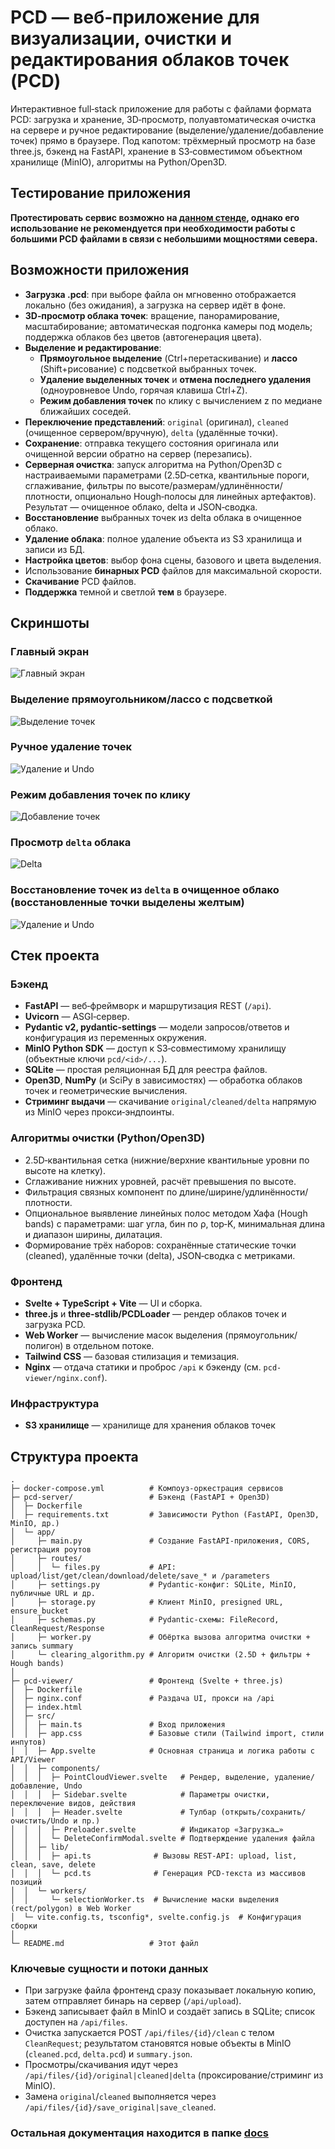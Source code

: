 # PCD — веб‑приложение для визуализации, очистки и редактирования облаков точек (PCD)

Интерактивное full‑stack приложение для работы с файлами формата PCD: загрузка и хранение, 3D‑просмотр, полуавтоматическая очистка на сервере и ручное редактирование (выделение/удаление/добавление точек) прямо в браузере. Под капотом: трёхмерный просмотр на базе three.js, бэкенд на FastAPI, хранение в S3‑совместимом объектном хранилище (MinIO), алгоритмы на Python/Open3D.

## Тестирование приложения

**Протестировать сервис возможно на [данном стенде](http://iosefka.ru), однако его использование не рекомендуется при необходимости работы с большими PCD файлами в связи с небольшими мощностями севера.**

## Возможности приложения
- **Загрузка .pcd**: при выборе файла он мгновенно отображается локально (без ожидания), а загрузка на сервер идёт в фоне.
- **3D‑просмотр облака точек**: вращение, панорамирование, масштабирование; автоматическая подгонка камеры под модель; поддержка облаков без цветов (автогенерация цвета).
- **Выделение и редактирование**:
  - **Прямоугольное выделение** (Ctrl+перетаскивание) и **лассо** (Shift+рисование) с подсветкой выбранных точек.
  - **Удаление выделенных точек** и **отмена последнего удаления** (одноуровневое Undo, горячая клавиша Ctrl+Z).
  - **Режим добавления точек** по клику с вычислением z по медиане ближайших соседей.
- **Переключение представлений**: `original` (оригинал), `cleaned` (очищенное сервером/вручную), `delta` (удалённые точки).
- **Сохранение**: отправка текущего состояния оригинала или очищенной версии обратно на сервер (перезапись).
- **Серверная очистка**: запуск алгоритма на Python/Open3D с настраиваемыми параметрами (2.5D‑сетка, квантильные пороги, сглаживание, фильтры по высоте/размерам/удлинённости/плотности, опционально Hough‑полосы для линейных артефактов). Результат — очищенное облако, delta и JSON‑сводка.
- **Восстановление** выбранных точек из delta облака в очищенное облако.
- **Удаление облака**: полное удаление объекта из S3 хранилища и записи из БД.
- **Настройка цветов**: выбор фона сцены, базового и цвета выделения.
- Использование **бинарных PCD** файлов для максимальной скорости.
- **Скачивание** PCD файлов.
- **Поддержка** темной и светлой **тем** в браузере.

## Скриншоты

### Главный экран
  
  ![Главный экран](docs/screenshots/main.png)

### Выделение прямоугольником/лассо с подсветкой
  
  ![Выделение точек](docs/screenshots/lasso_selection.png)

### Ручное удаление точек
  
  ![Удаление и Undo](docs/screenshots/manual_deletion.png)

### Режим добавления точек по клику
  
  ![Добавление точек](docs/screenshots/point_adding.png)

### Просмотр `delta` облака
  
  ![Delta](docs/screenshots/delta_viewing.png)

### Восстановление точек из `delta` в очищенное облако (восстановленные точки выделены желтым)
  
  ![Удаление и Undo](docs/screenshots/point_restore.png)


## Стек проекта

### Бэкенд
- **FastAPI** — веб‑фреймворк и маршрутизация REST (`/api`).
- **Uvicorn** — ASGI‑сервер.
- **Pydantic v2, pydantic‑settings** — модели запросов/ответов и конфигурация из переменных окружения.
- **MinIO Python SDK** — доступ к S3‑совместимому хранилищу (объектные ключи `pcd/<id>/...`).
- **SQLite** — простая реляционная БД для реестра файлов.
- **Open3D**, **NumPy** (и SciPy в зависимостях) — обработка облаков точек и геометрические вычисления.
- **Стриминг выдачи** — скачивание `original/cleaned/delta` напрямую из MinIO через прокси‑эндпоинты.

### Алгоритмы очистки (Python/Open3D)
- 2.5D‑квантильная сетка (нижние/верхние квантильные уровни по высоте на клетку).
- Сглаживание нижних уровней, расчёт превышения по высоте.
- Фильтрация связных компонент по длине/ширине/удлинённости/плотности.
- Опциональное выявление линейных полос методом Хафа (Hough bands) с параметрами: шаг угла, бин по ρ, top‑K, минимальная длина и диапазон ширины, дилатация.
- Формирование трёх наборов: сохранённые статические точки (cleaned), удалённые точки (delta), JSON‑сводка с метриками.

### Фронтенд
- **Svelte + TypeScript + Vite** — UI и сборка.
- **three.js** и **three‑stdlib/PCDLoader** — рендер облаков точек и загрузка PCD.
- **Web Worker** — вычисление масок выделения (прямоугольник/полигон) в отдельном потоке.
- **Tailwind CSS** — базовая стилизация и темизация.
- **Nginx** — отдача статики и проброс `/api` к бэкенду (см. `pcd-viewer/nginx.conf`).

### Инфраструктура
- **S3 хранилище** — хранилище для хранения облаков точек


## Структура проекта

```text
.
├─ docker-compose.yml          # Компоуз‑оркестрация сервисов
├─ pcd-server/                 # Бэкенд (FastAPI + Open3D)
│  ├─ Dockerfile
│  ├─ requirements.txt         # Зависимости Python (FastAPI, Open3D, MinIO, др.)
│  └─ app/
│     ├─ main.py               # Создание FastAPI‑приложения, CORS, регистрация роутов
│     ├─ routes/
│     │  └─ files.py           # API: upload/list/get/clean/download/delete/save_* и /parameters
│     ├─ settings.py           # Pydantic‑конфиг: SQLite, MinIO, публичные URL и др.
│     ├─ storage.py            # Клиент MinIO, presigned URL, ensure_bucket
│     ├─ schemas.py            # Pydantic‑схемы: FileRecord, CleanRequest/Response
│     ├─ worker.py             # Обёртка вызова алгоритма очистки + запись summary
│     └─ clearing_algorithm.py # Алгоритм очистки (2.5D + фильтры + Hough bands)
│
├─ pcd-viewer/                 # Фронтенд (Svelte + three.js)
│  ├─ Dockerfile
│  ├─ nginx.conf               # Раздача UI, прокси на /api
│  ├─ index.html
│  ├─ src/
│  │  ├─ main.ts               # Вход приложения
│  │  ├─ app.css               # Базовые стили (Tailwind import, стили инпутов)
│  │  ├─ App.svelte            # Основная страница и логика работы с API/Viewer
│  │  ├─ components/
│  │  │  ├─ PointCloudViewer.svelte   # Рендер, выделение, удаление/добавление, Undo
│  │  │  ├─ Sidebar.svelte            # Параметры очистки, переключение видов, действия
│  │  │  ├─ Header.svelte             # Тулбар (открыть/сохранить/очистить/Undo и пр.)
│  │  │  ├─ Preloader.svelte          # Индикатор «Загрузка…»
│  │  │  └─ DeleteConfirmModal.svelte # Подтверждение удаления файла
│  │  ├─ lib/
│  │  │  ├─ api.ts              # Вызовы REST‑API: upload, list, clean, save, delete
│  │  │  └─ pcd.ts              # Генерация PCD‑текста из массивов позиций
│  │  └─ workers/
│  │     └─ selectionWorker.ts  # Вычисление маски выделения (rect/polygon) в Web Worker
│  └─ vite.config.ts, tsconfig*, svelte.config.js  # Конфигурация сборки
│
└─ README.md                   # Этот файл
```

### Ключевые сущности и потоки данных
- При загрузке файла фронтенд сразу показывает локальную копию, затем отправляет бинарь на сервер (`/api/upload`).
- Бэкенд записывает файл в MinIO и создаёт запись в SQLite; список доступен на `/api/files`.
- Очистка запускается POST `/api/files/{id}/clean` с телом `CleanRequest`; результатом становятся новые объекты в MinIO (`cleaned.pcd`, `delta.pcd`) и `summary.json`.
- Просмотры/скачивания идут через `/api/files/{id}/original|cleaned|delta` (проксирование/стриминг из MinIO).
- Замена `original`/`cleaned` выполняется через `/api/files/{id}/save_original|save_cleaned`.

### Остальная документация находится в папке [docs](docs/)